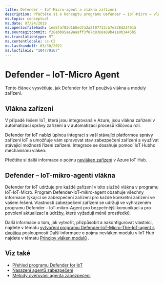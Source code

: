 ```yaml
---
title: Defender – IoT-Micro-agent a vlákna zařízení
description: Přečtěte si o konceptu programu Defender – IoT-Micro – vlákna a o tom, jak se používají v programu Defender pro IoT.
ms.topic: conceptual
ms.date: 07/24/2019
ms.openlocfilehash: 1ed6faf03d168ed7a2a2f07733cb7e238d234915
ms.sourcegitcommit: f28ebb95ae9aaaff3f87d8388a09b41e0b3445b5
ms.translationtype: MT
ms.contentlocale: cs-CZ
ms.lasthandoff: 03/30/2021
ms.locfileid: "104779167"
---
```

# <a name="defender-iot-micro-agent"></a>Defender – IoT-Micro Agent

Tento článek vysvětluje, jak Defender for IoT používá vlákna a moduly zařízení.

## <a name="device-twins"></a>Vlákna zařízení

V případě řešení IoT, která jsou integrovaná v Azure, jsou vlákna zařízení v automatizaci správy zařízení a v automatizaci procesů klíčovou rolí.

Defender for IoT nabízí úplnou integraci s vaší stávající platformou správy zařízení IoT a umožňuje vám spravovat stav zabezpečení zařízení a využívat stávající možnosti řízení zařízení. Integrace se dosahuje pomocí IoT Hubho mechanismu vláken.

Přečtěte si další informace o pojmu [nevláken zařízení](../iot-hub/iot-hub-devguide-device-twins.md) v Azure IoT Hub.

## <a name="defender-iot-micro-agent-twins"></a>Defender – IoT-mikro-agenti vlákna

Defender for IoT udržuje pro každé zařízení v této službě vlákna v programu IoT-IoT-Micro.
Program Defender-IoT-mikro-agent obsahuje všechny informace týkající se zabezpečení zařízení pro každé konkrétní zařízení ve vašem řešení.
Vlastnosti zabezpečení zařízení se udržují ve vyhrazeném programu Defender – IoT-mikro-Agent pro bezpečnější komunikaci a pro povolení aktualizací a údržby, které vyžadují méně prostředků.

Další informace o tom, jak vytvořit, přizpůsobit a nakonfigurovat [](how-to-agent-configuration.md) vlastníci, najdete v tématu [vytvoření programu Defender-IoT-Micro-The-IoT-agent s dvojitou](quickstart-create-security-twin.md) posloupností Další informace o pojmu nevláken modulu v IoT Hub najdete v tématu [Principy vláken modulů](../iot-hub/iot-hub-devguide-module-twins.md) .

## <a name="see-also"></a>Viz také

- [Přehled programu Defender for IoT](overview.md)
- [Nasazení agentů zabezpečení](how-to-deploy-agent.md)
- [Metody ověřování agenta zabezpečení](concept-security-agent-authentication-methods.md)